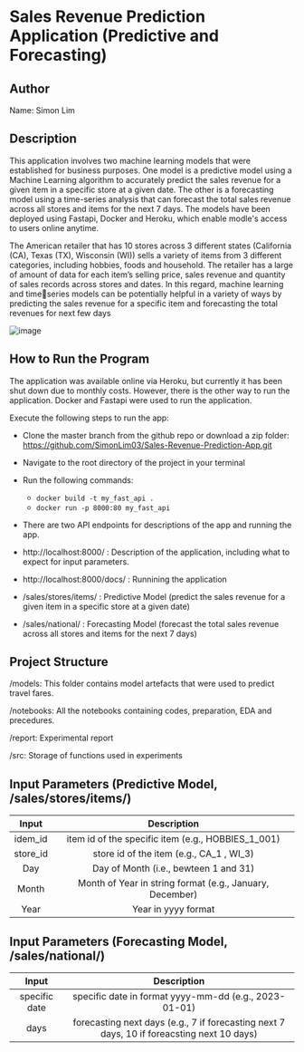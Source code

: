 # Sales Revenue Prediction Application (Predictive and Forecasting)

## Author
Name: Simon Lim

## Description
This application involves two machine learning models that were established for business purposes.
One model is a predictive model using a Machine Learning algorithm to accurately predict the sales revenue for a given item in a specific store at a given date.
The other is a forecasting model using a time-series analysis that can forecast the total sales revenue across all stores and items for the next 7 days.
The models have been deployed using Fastapi, Docker and Heroku, which enable modle's access to users online anytime. 

The American retailer that has 10 stores across 3 different states (California (CA), Texas (TX), 
Wisconsin (WI)) sells a variety of items from 3 different categories, including hobbies, foods and 
household. The retailer has a large of amount of data for each item’s selling price, sales revenue 
and quantity of sales records across stores and dates. In this regard, machine learning and timeseries models can be potentially helpful in a variety of ways by predicting the sales revenue for a 
specific item and forecasting the total revenues for next few days

![image](https://github.com/SimonLim03/Sales-Revenue-Prediction-App/assets/150989115/02d39b0d-4080-41c4-afea-ac6e15b2998e)


## How to Run the Program
The application was available online via Heroku, but currently it has been shut down due to monthly costs.
However, there is the other way to run the application. Docker and Fastapi were used to run the application.

Execute the following steps to run the app:
- Clone the master branch from the github repo or download a zip folder:  https://github.com/SimonLim03/Sales-Revenue-Prediction-App.git
- Navigate to the root directory of the project in your terminal
- Run the following commands:
    - `docker build -t my_fast_api .`
    - `docker run -p 8000:80 my_fast_api`
    
- There are two API endpoints for descriptions of the app and running the app.
- http://localhost:8000/ : Description of the application, including what to expect for input parameters.
- http://localhost:8000/docs/ : Runnining the application
- /sales/stores/items/ : Predictive Model (predict the sales revenue for a given item in a specific store at a given date)
- /sales/national/ : Forecasting Model (forecast the total sales revenue across all stores and items for the next 7 days)


## Project Structure
<p>
/models: This folder contains model artefacts that were used to predict travel fares.
</p>

<p>
/notebooks: All the notebooks containing codes, preparation, EDA and precedures. 
</p>

<p>
/report: Experimental report
</p>

<p>
/src: Storage of functions used in experiments
</p>

## Input Parameters (Predictive Model, /sales/stores/items/)

| Input | Description | 
|:------------:|:------------:|
| idem_id | item id of the specific item (e.g., HOBBIES_1_001) | 
| store_id | store id of the item (e.g., CA_1 , WI_3) | 
| Day | Day of Month (i.e., bewteen 1 and 31) |
| Month | Month of Year in string format (e.g., January, December) | 
| Year | Year in yyyy format |

## Input Parameters (Forecasting Model, /sales/national/)

| Input | Description | 
|:------------:|:------------:|
| specific date | specific date in format yyyy-mm-dd (e.g., 2023-01-01) | 
| days | forecasting next days (e.g., 7 if forecasting next 7 days, 10 if foreacsting next 10 days) | 

